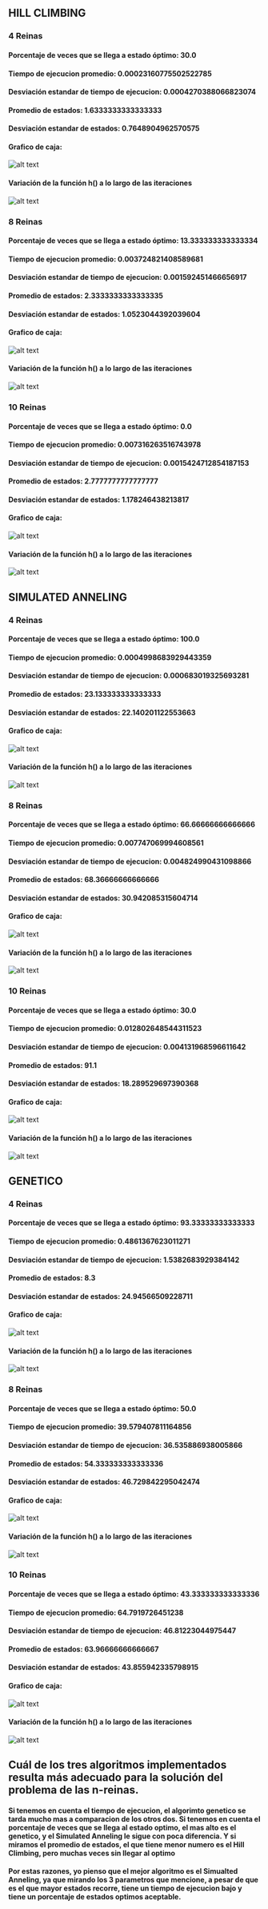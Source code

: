 <h2> HILL CLIMBING </h2>
<h3> 4 Reinas </h3>
<h4> Porcentaje de veces que se llega a estado óptimo:  30.0</h4>
<h4>Tiempo de ejecucion promedio:  0.00023160775502522785</h4>
<h4>Desviación estandar de tiempo de ejecucion:  0.0004270388066823074</h4>
<h4>Promedio de estados:  1.6333333333333333</h4>
<h4>Desviación estandar de estados:  0.7648904962570575</h4>

<h4>Grafico de caja:</h4>

![alt text](https://github.com/sofiabarbeito/ia-uncuyo-2021/blob/main/tp5-busquedas-locales/imagenes/caja4reinashill.PNG?raw=true)

<h4>Variación de la función h() a lo largo de las iteraciones</h4>

![alt text](https://github.com/sofiabarbeito/ia-uncuyo-2021/blob/main/tp5-busquedas-locales/imagenes/hill4reinas.PNG?raw=true)

<h3> 8 Reinas </h3>
<h4> Porcentaje de veces que se llega a estado óptimo:  13.333333333333334</h4>
<h4>Tiempo de ejecucion promedio:  0.003724821408589681</h4>
<h4>Desviación estandar de tiempo de ejecucion:  0.001592451466656917</h4>
<h4>Promedio de estados:  2.3333333333333335</h4>
<h4>Desviación estandar de estados:  1.0523044392039604</h4>

<h4>Grafico de caja:</h4>

![alt text](https://github.com/sofiabarbeito/ia-uncuyo-2021/blob/main/tp5-busquedas-locales/imagenes/caja8reinashill.PNG?raw=true)

<h4>Variación de la función h() a lo largo de las iteraciones</h4>

![alt text](https://github.com/sofiabarbeito/ia-uncuyo-2021/blob/main/tp5-busquedas-locales/imagenes/hill8reinas.PNG?raw=true)

<h3> 10 Reinas </h3>
<h4> Porcentaje de veces que se llega a estado óptimo:  0.0</h4>
<h4>Tiempo de ejecucion promedio:  0.007316263516743978</h4>
<h4>Desviación estandar de tiempo de ejecucion:  0.0015424712854187153</h4>
<h4>Promedio de estados:  2.7777777777777777</h4>
<h4>Desviación estandar de estados:  1.178246438213817</h4>

<h4>Grafico de caja:</h4>

![alt text](https://github.com/sofiabarbeito/ia-uncuyo-2021/blob/main/tp5-busquedas-locales/imagenes/caja10reinashill.PNG?raw=true)


<h4>Variación de la función h() a lo largo de las iteraciones</h4>

![alt text](https://github.com/sofiabarbeito/ia-uncuyo-2021/blob/main/tp5-busquedas-locales/imagenes/hill10reinas.PNG?raw=true)


<h2> SIMULATED ANNELING </h2>
<h3> 4 Reinas </h3>
<h4> Porcentaje de veces que se llega a estado óptimo:  100.0</h4>
<h4>Tiempo de ejecucion promedio:  0.0004998683929443359</h4>
<h4>Desviación estandar de tiempo de ejecucion:  0.000683019325693281</h4>
<h4>Promedio de estados:  23.133333333333333</h4>
<h4>Desviación estandar de estados:  22.140201122553663</h4>

<h4>Grafico de caja:</h4>

![alt text](https://github.com/sofiabarbeito/ia-uncuyo-2021/blob/main/tp5-busquedas-locales/imagenes/caja4reinassimulated.PNG?raw=true)

<h4>Variación de la función h() a lo largo de las iteraciones</h4>

![alt text](https://github.com/sofiabarbeito/ia-uncuyo-2021/blob/main/tp5-busquedas-locales/imagenes/hill4reinas.PNG?raw=true)

<h3> 8 Reinas </h3>
<h4> Porcentaje de veces que se llega a estado óptimo:   66.66666666666666</h4>
<h4>Tiempo de ejecucion promedio:  0.007747069994608561</h4>
<h4>Desviación estandar de tiempo de ejecucion:  0.004824990431098866</h4>
<h4>Promedio de estados:  68.36666666666666</h4>
<h4>Desviación estandar de estados:  30.942085315604714</h4>

<h4>Grafico de caja:</h4>

![alt text](https://github.com/sofiabarbeito/ia-uncuyo-2021/blob/main/tp5-busquedas-locales/imagenes/caja8reinassimulated.PNG?raw=true)

<h4>Variación de la función h() a lo largo de las iteraciones</h4>

![alt text](https://github.com/sofiabarbeito/ia-uncuyo-2021/blob/main/tp5-busquedas-locales/imagenes/hill4reinas.PNG?raw=true)

<h3> 10 Reinas </h3>
<h4> Porcentaje de veces que se llega a estado óptimo:  30.0</h4>
<h4>Tiempo de ejecucion promedio:  0.012802648544311523</h4>
<h4>Desviación estandar de tiempo de ejecucion:  0.004131968596611642</h4>
<h4>Promedio de estados:  91.1</h4>
<h4>Desviación estandar de estados:  18.289529697390368</h4>

<h4>Grafico de caja:</h4>

![alt text](https://github.com/sofiabarbeito/ia-uncuyo-2021/blob/main/tp5-busquedas-locales/imagenes/caja10reinassimulated.PNG?raw=true)

<h4>Variación de la función h() a lo largo de las iteraciones</h4>

![alt text](https://github.com/sofiabarbeito/ia-uncuyo-2021/blob/main/tp5-busquedas-locales/imagenes/hill4reinas.PNG?raw=true)


<h2> GENETICO </h2>
<h3> 4 Reinas </h3>
<h4> Porcentaje de veces que se llega a estado óptimo:  93.33333333333333</h4>
<h4>Tiempo de ejecucion promedio:  0.4861367623011271</h4>
<h4>Desviación estandar de tiempo de ejecucion:  1.5382683929384142</h4>
<h4>Promedio de estados:  8.3</h4>
<h4>Desviación estandar de estados:  24.94566509228711 </h4>

<h4>Grafico de caja:</h4>

![alt text](https://github.com/sofiabarbeito/ia-uncuyo-2021/blob/main/tp5-busquedas-locales/imagenes/caja4reinasgenetico.PNG?raw=true)

<h4>Variación de la función h() a lo largo de las iteraciones</h4>

![alt text](https://github.com/sofiabarbeito/ia-uncuyo-2021/blob/main/tp5-busquedas-locales/imagenes/hill4reinas.PNG?raw=true)

<h3> 8 Reinas </h3>
<h4> Porcentaje de veces que se llega a estado óptimo:  50.0</h4>
<h4>Tiempo de ejecucion promedio:  39.579407811164856</h4>
<h4>Desviación estandar de tiempo de ejecucion:  36.535886938005866</h4>
<h4>Promedio de estados:  54.333333333333336</h4>
<h4>Desviación estandar de estados:  46.729842295042474 </h4>

<h4>Grafico de caja:</h4>

![alt text](https://github.com/sofiabarbeito/ia-uncuyo-2021/blob/main/tp5-busquedas-locales/imagenes/caja8reinasgenetico.PNG?raw=true)

<h4>Variación de la función h() a lo largo de las iteraciones</h4>

![alt text](https://github.com/sofiabarbeito/ia-uncuyo-2021/blob/main/tp5-busquedas-locales/imagenes/hill4reinas.PNG?raw=true)

<h3> 10 Reinas </h3>
<h4> Porcentaje de veces que se llega a estado óptimo:  43.333333333333336</h4>
<h4>Tiempo de ejecucion promedio:  64.7919726451238</h4>
<h4>Desviación estandar de tiempo de ejecucion:  46.81223044975447</h4>
<h4>Promedio de estados:  63.96666666666667</h4>
<h4>Desviación estandar de estados:  43.855942335798915</h4>

<h4>Grafico de caja:</h4>

![alt text](https://github.com/sofiabarbeito/ia-uncuyo-2021/blob/main/tp5-busquedas-locales/imagenes/caja10reinasgenetico.PNG?raw=true)

<h4>Variación de la función h() a lo largo de las iteraciones</h4>

![alt text](https://github.com/sofiabarbeito/ia-uncuyo-2021/blob/main/tp5-busquedas-locales/imagenes/hill4reinas.PNG?raw=true)


<h2> Cuál de los tres algoritmos implementados resulta más adecuado para la solución del problema de las n-reinas.</h2>
<h4> Si tenemos en cuenta el tiempo de ejecucion, el algorimto genetico se tarda mucho mas a comparacion de los otros dos. Si tenemos en cuenta el porcentaje de veces que se llega al estado optimo, el mas alto es el genetico, y el Simulated Anneling le sigue con poca diferencia. Y si miramos el promedio de estados, el que tiene menor numero es el Hill Climbing, pero muchas veces sin llegar al optimo</h4>
<h4> Por estas razones, yo pienso que el mejor algoritmo es el Simualted Anneling, ya que mirando los 3 parametros que mencione, a pesar de que es el que mayor estados recorre, tiene un tiempo de ejecucion bajo y tiene un porcentaje de estados optimos aceptable. </h4>
